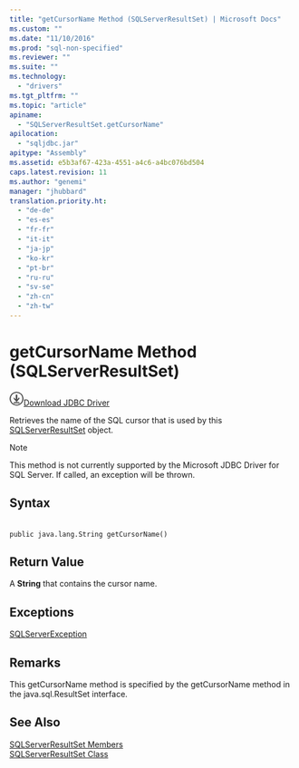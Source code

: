 ```yaml
---
title: "getCursorName Method (SQLServerResultSet) | Microsoft Docs"
ms.custom: ""
ms.date: "11/10/2016"
ms.prod: "sql-non-specified"
ms.reviewer: ""
ms.suite: ""
ms.technology: 
  - "drivers"
ms.tgt_pltfrm: ""
ms.topic: "article"
apiname: 
  - "SQLServerResultSet.getCursorName"
apilocation: 
  - "sqljdbc.jar"
apitype: "Assembly"
ms.assetid: e5b3af67-423a-4551-a4c6-a4bc076bd504
caps.latest.revision: 11
ms.author: "genemi"
manager: "jhubbard"
translation.priority.ht: 
  - "de-de"
  - "es-es"
  - "fr-fr"
  - "it-it"
  - "ja-jp"
  - "ko-kr"
  - "pt-br"
  - "ru-ru"
  - "sv-se"
  - "zh-cn"
  - "zh-tw"
---
```

# getCursorName Method (SQLServerResultSet)
![Download](../../../ssdt/media/download.png)[Download JDBC Driver](http://go.microsoft.com/fwlink/?LinkId=245496)

  Retrieves the name of the SQL cursor that is used by this [SQLServerResultSet](../../../connect/jdbc/reference/sqlserverresultset-class.md) object.  
  
> [!NOTE]  
>  This method is not currently supported by the Microsoft JDBC Driver for SQL Server. If called, an exception will be thrown.  
  
## Syntax  
  
```  
  
public java.lang.String getCursorName()  
```  
  
## Return Value  
 A **String** that contains the cursor name.  
  
## Exceptions  
 [SQLServerException](../../../connect/jdbc/reference/sqlserverexception-class.md)  
  
## Remarks  
 This getCursorName method is specified by the getCursorName method in the java.sql.ResultSet interface.  
  
## See Also  
 [SQLServerResultSet Members](../../../connect/jdbc/reference/sqlserverresultset-members.md)   
 [SQLServerResultSet Class](../../../connect/jdbc/reference/sqlserverresultset-class.md)  
  
  